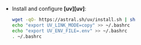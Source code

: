 - Install and configure **[uv][uv]**:

  ```sh
  wget -qO- https://astral.sh/uv/install.sh | sh
  echo "export UV_LINK_MODE=copy" >> ~/.bashrc
  echo "export UV_ENV_FILE=.env" >> ~/.bashrc
  . ~/.bashrc
  ```

<!-- - Export Nomad variables:

  ```sh
  export NOMAD_TOKEN=
  export NOMAD_ADDR=
  export NOMAD_CACERT=
  export NOMAD_CLIENT_CERT=
  export NOMAD_CLIENT_KEY=
  ```

- Get list of available recipes:

  ```sh
  uv run list
  ```

- Deploy a recipe:

  ```sh
  uv run deploy
  ``` -->
